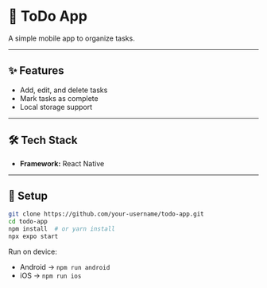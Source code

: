 # 📌 ToDo App

A simple mobile app to organize tasks.

---

## ✨ Features

* Add, edit, and delete tasks
* Mark tasks as complete
* Local storage support

---

## 🛠 Tech Stack

* **Framework:** React Native

---

## 🚀 Setup

```bash
git clone https://github.com/your-username/todo-app.git
cd todo-app
npm install  # or yarn install
npx expo start
```

Run on device:

* Android → `npm run android`
* iOS → `npm run ios`
